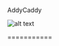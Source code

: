 AddyCaddy 

![alt text][logo]

[logo]: https://github.com/a6ftcruton/airlift/blob/master/app/assets/images/AirLift-logo.png "Airlift Logo"
===========


